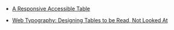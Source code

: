 - [A Responsive Accessible Table](http://adrianroselli.com/2017/11/a-responsive-accessible-table.html)

- [Web Typography: Designing Tables to be Read, Not Looked At](https://alistapart.com/article/web-typography-tables)
